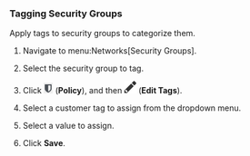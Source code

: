 ### Tagging Security Groups

Apply tags to security groups to categorize them.

1.  Navigate to menu:Networks\[Security Groups\].

2.  Select the security group to tag.

3.  Click ![1941](/images/1941.png) (**Policy**), and then
    ![1851](/images/1851.png) (**Edit Tags**).

4.  Select a customer tag to assign from the dropdown menu.

5.  Select a value to assign.

6.  Click **Save**.
